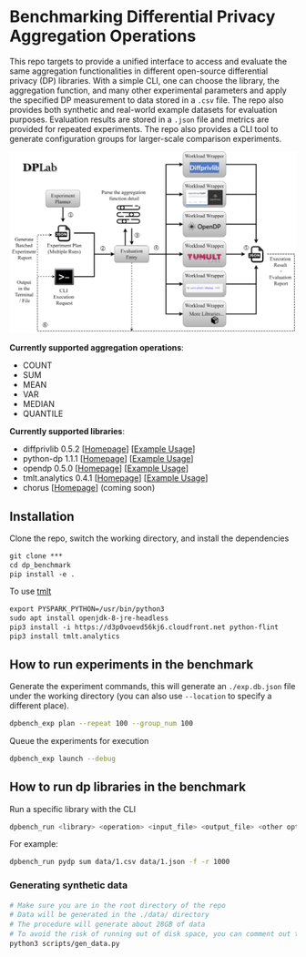 # Benchmarking Differential Privacy Aggregation Operations

This repo targets to provide a unified interface to access and evaluate the same aggregation functionalities in different open-source differential privacy (DP) libraries. With a simple CLI, one can choose the library, the aggregation function, and many other experimental parameters and apply the specified DP measurement to data stored in a `.csv` file. The repo also provides both synthetic and real-world example datasets for evaluation purposes. Evaluation results are stored in a `.json` file and metrics are provided for repeated experiments. The repo also provides a CLI tool to generate configuration groups for larger-scale comparison experiments. 

![dp_bench_architecture](./img/dp_bench_architecture.png)

**Currently supported aggregation operations**: 
- COUNT
- SUM
- MEAN
- VAR
- MEDIAN 
- QUANTILE

**Currently supported libraries**:
- diffprivlib 0.5.2 [[Homepage](https://github.com/IBM/differential-privacy-library)] [[Example Usage](./src/dp_benchmark/library_workload/diffprivlib.py)]
- python-dp 1.1.1 [[Homepage](https://github.com/OpenMined/PyDP)] [[Example Usage](./src/dp_benchmark/library_workload/pydp.py)]
- opendp 0.5.0 [[Homepage](https://opendp.org/)] [[Example Usage](./src/dp_benchmark/library_workload/opendp.py)]
- tmlt.analytics 0.4.1 [[Homepage](https://docs.tmlt.dev/analytics/latest/index.html)] [[Example Usage](./src/dp_benchmark/library_workload/tmlt.py)]
- chorus [[Homepage](https://github.com/uvm-plaid/chorus)] (coming soon)

## Installation

Clone the repo, switch the working directory, and install the dependencies
```
git clone ***
cd dp_benchmark
pip install -e .
```

To use [tmlt](https://docs.tmlt.dev/analytics/latest/installation.html)
```
export PYSPARK_PYTHON=/usr/bin/python3
sudo apt install openjdk-8-jre-headless
pip3 install -i https://d3p0voevd56kj6.cloudfront.net python-flint
pip3 install tmlt.analytics
```

## How to run experiments in the benchmark

Generate the experiment commands, this will generate an `./exp.db.json` file under the working directory (you can also use `--location` to specify a different place).

```sh
dpbench_exp plan --repeat 100 --group_num 100
```

Queue the experiments for execution
```sh
dpbench_exp launch --debug
```

## How to run dp libraries in the benchmark

Run a specific library with the CLI

```sh
dpbench_run <library> <operation> <input_file> <output_file> <other options>
```

For example:
```sh
dpbench_run pydp sum data/1.csv data/1.json -f -r 1000
```

### Generating synthetic data

```sh
# Make sure you are in the root directory of the repo
# Data will be generated in the ./data/ directory
# The procedure will generate about 28GB of data
# To avoid the risk of running out of disk space, you can comment out the performance test lines (Line26-27) in SYN_TARGETS defined in the script
python3 scripts/gen_data.py
```

